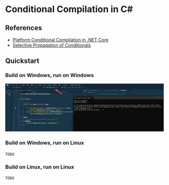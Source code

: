 # Conditional Compilation in C#

## References

* [Platform Conditional Compilation in .NET Core](https://blog.magnusmontin.net/2018/11/05/platform-conditional-compilation-in-net-core/)
* [Selective Propagation of Conditionals](https://stackoverflow.com/a/43442076/8954538)

## Quickstart

### Build on Windows, run on Windows

![Image](.img/b-win-r-win.png)

### Build on Windows, run on Linux

`TODO`

### Build on Linux, run on Linux

`TODO`